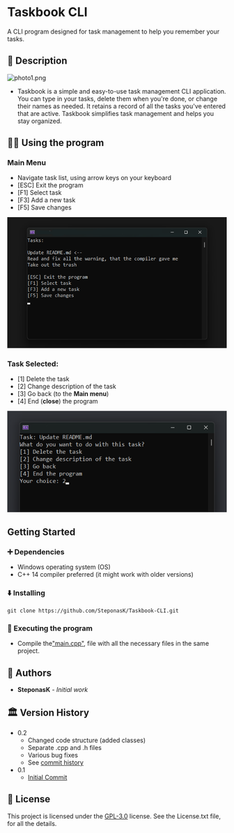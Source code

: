 # Taskbook CLI

A CLI program designed for task management to help you remember your tasks.

## 📖 Description
![photo1.png](README_resources/photo1.png)
- Taskbook is a simple and easy-to-use task management CLI application. You can type in your tasks, delete them when you're done, or change their names as needed. It retains a record of all the tasks you've entered that are active. Taskbook simplifies task management and helps you stay organized.

## 🧑‍💻 Using the program
### Main Menu
* Navigate task list, using arrow keys on your keyboard
* [ESC] Exit the program
* [F1] Select task
* [F3] Add a new task
* [F5] Save changes

![photo1.png](README-images/photo1.png)
### Task Selected:
* [1] Delete the task
* [2] Change description of the task
* [3] Go back (to the __Main menu__)
* [4] End (__close__) the program

![photo2.png](README-images/photo2.png)

## Getting Started

###  ➕ Dependencies

-   Windows operating system (OS)
-   C++ 14 compiler preferred (it might work with older versions)

### ⬇️ Installing

```
git clone https://github.com/SteponasK/Taskbook-CLI.git
```

### 🏃 Executing the program

* Compile the["main.cpp"](https://github.com/SteponasK/Taskbook-CLI/blob/main/main.cpp), file with all the necessary files in the same project.







## 👑 Authors

* **SteponasK** - *Initial work*

## 🏛️ Version History

* 0.2
	 * Changed code structure (added classes)
	 * Separate .cpp and .h files
    * Various bug fixes
    * See [commit history](https://github.com/SteponasK/Taskbook-CLI/commits/)
* 0.1
    * [Initial Commit](https://github.com/SteponasK/Taskbook-CLI/commit/3ce00589e56b14383648c3b75b53f4b3f9e595f7#diff-608d8de3fba954c50110b6d7386988f27295de845e9d7174e40095ba5efcf1bb)

## 📜 License

This project is licensed under the [GPL-3.0]("LICENSE.txt") license. See the License.txt file, for all the details.

